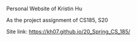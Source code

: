 Personal Website of Kristin Hu

As the project assignment of CS185, S20

Site link: https://kh07.github.io/20_Spring_CS_185/
